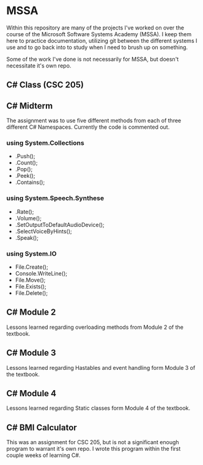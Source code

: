 # **MSSA**

Within this repository are many of the projects I've worked on over the course of the Microsoft Software Systems Academy (MSSA). I keep them here to practice documentation, utilizing git between the different systems I use and to go back into to study when I need to brush up on something.

Some of the work I've done is not necessarily for MSSA, but doesn't necessitate it's own repo.

## **C# Class (CSC 205)**

## **C# Midterm**

The assignment was to use five different methods from each of three different C# Namespaces. Currently the code is commented out.

### **using System.Collections**

- .Push();
- .Count();
- .Pop();
- .Peek();
- .Contains();

### **using System.Speech.Synthese**

- .Rate();
- .Volume();
- .SetOutputToDefaultAudioDevice();
- .SelectVoiceByHints();
- .Speak();

### **using System.IO**

- File.Create();
- Console.WriteLine();
- File.Move();
- File.Exists();
- File.Delete();

## **C# Module 2**

Lessons learned regarding overloading methods from Module 2 of the textbook. 

## **C# Module 3**

Lessons learned regarding Hastables and event handling form Module 3 of the textbook.

## **C# Module 4**

Lessons learned regarding Static classes form Module 4 of the textbook.

## **C# BMI Calculator**

This was an assignment for CSC 205, but is not a significant enough program to warrant it's own repo. I wrote this program within the first couple weeks of learning C#. 

